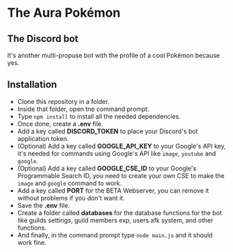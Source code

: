 # The Aura Pokémon
## The Discord bot

It's another multi-propuse bot with the profile of a cool Pokémon because yes.

## Installation
- Clone this repository in a folder.
- Inside that folder, open tne command prompt.
- Type `npm install` to install all the needed dependencies.
- Once done, create a **.env** file.
- Add a key called **DISCORD_TOKEN** to place your Discord's bot application token.
- (Optional) Add a key called **GOOGLE_API_KEY** to your Google's API key, it's needed for commands using Google's API like `image`, `youtube` and `google`.
- (Optional) Add a key called **GOOGLE_CSE_ID** to your Google's Programmable Search ID, you need to create your own CSE to make the `image` and `google` command to work.
- Add a key called **PORT** for the BETA Webserver, you can remove it without problems if you don't want it.
- Save the **.env** file.
- Create a folder called **databases** for the database functions for the bot like guilds settings, guild members exp, users afk system, and other functions.
- And finally, in the command prompt type `node main.js` and it should work fine.